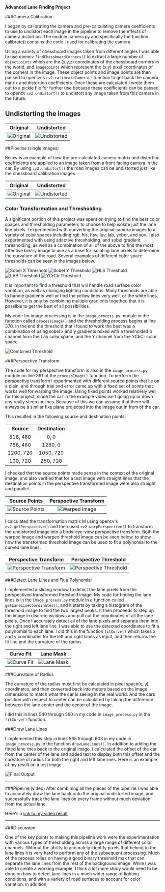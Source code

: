 **Advanced Lane Finding Project**

[//]: # (Image References)

[image1]: ./camera_cal/calibration1.jpg "Original"
[image2]: ./output_images/undistorted/calibration1.jpg "Undistorted"
[image3]: ./test_images/test1.jpg "Road Original"
[image4]: ./output_images/undistorted/test1.jpg "Road Undistorted"
[image5]: ./output_images/sobel_thresholds/sobel_x_threshold.png "Sobel X Threshold"
[image6]: ./output_images/sobel_thresholds/sobel_y_threshold.png "Sobel Y Threshold"
[image7]: ./output_images/hls_thresholds/hls_threshold.png "HLS S Channel Threshold"
[image8]: ./output_images/lab_thresholds/lab_threshold.png "LAB B Channel Threshold"
[image9]: ./output_images/ycrcb_thresholds/ycrcb_threshold.png "YCrCb Y Channel Threshold"
[image10]: ./output_images/combined_thresholds/combined_threshold.png "Combined Threshold"
[image11]: ./output_images/source_points.png "Source points"
[image12]: ./output_images/warped_image.png "Warp Example"
[image13]: ./output_images/perspective_transform.png "Perspective Transform"
[image14]: ./output_images/perspective_threshold.png "Perspective Threshold"
[image15]: ./output_images/curve_fit.png "Fit Visual"
[image16]: ./output_images/lane_mask.png "Lane Mask"
[image17]: ./output_images/final_result.png "Output"
[video1]: ./video/final.mp4 "Video"

###Camera Calibration

I began by calibrating the camera and pre-calculating camera coefficients to use to undistort each image in the pipeline to remove the effects of camera distortion. The module camera.py and specifically the function calibrate() contains the code I used for calibrating the camera. 

Using a variety of chessboard images taken from different angles I was able to use opencv `findChessboardCorners()` to extract a large number of `objectpoints` which are the (x,y,z) coordinates of the chessboard corners in the world, and `imagepoints` which represent the (x,y) pixel coordinates of the corners in the image. These object points and image points are then passed to opencv's `cv2.calibrateCamera()` function to get back the camera matrix and distortion coefficients. Once these are calculated I wrote them out to a pickle file for further use because these coefficients can be passed to opencv `cv2.undistort()` to undistort any image taken from this camera in the future. 

## Undistorting the images
| Original        | Undistorted     |
| :-------------: | :-------------: |
|![Original][image1] | ![Undistorted][image2]|

##Pipeline (single images)

Below is an example of how the pre-calculated camera matrix and distortion coefficients are applied to an image taken from a front facing camera in the car. By using `cv2.undistort()` the road images can be undistorted just like the chessboard calibration images.

| Original        | Undistorted     |
| :-------------: | :-------------: |
|![Original][image3] | ![Undistorted][image4]|

### Color Transformation and Thresholding

A significant portion of this project was spent on trying to find the best color spaces and thresholding parameters to choose to help isolate just the lane line pixels. I experimented with converting the original camera images to a variety of color spaces including rgb, hls, hsv, luv, lab, ycbcr, and yuv. I also experimented with using adaptive thresholding, and sobel gradient thresholding, as well as a combination of all of the above to find the most effective binary image to use as a base for isolating lane pixels to determine the curvature of the road. Several examples of different color space thresholds can be seen in the images below.

![Sobel X Threshold][image5]
![Sobel Y Threshold][image6]
![HLS Threshold][image7]
![LAB Threshold][image8]
![YCrCb Threshold][image9]

It is important to find a threshold that will handle road surface color variation, as well as changing lighting conditions. Many thresholds are able to handle gradients well or find the yellow lines very well, or the white lines. However, it is only by combining multiple gradients together, that it is possible to get the best of all possibilities. 

My code for image processing is in the `image_process.py` module in the function called `processImage()` and the thresholding process begins at line 370. In the end the threshold that I found to work the best was a combination of using sobel x and y gradients mixed with a thresholded b channel form the Lab color space, and the Y channel from the YCbCr color space.

![Combined Threshold][image10]

###Perspective Transform

The code for my perspective transform is also in the `image_process.py` module on line 391 of the `processImage()` function. To perform the perspective transform I experimented with different source points that lie on a plain, and through trial and error came up with a fixed set of points that works well for warping the image. Using fixed points worked relatively well for this project, since the car in the example video isn't going up or down any really steep inclines. Because of this we can assume that there will always be a similar fixe plane projected into the image out in from of the car.

This resulted in the following source and destination points:

| Source        | Destination   | 
|:-------------:|:-------------:| 
| 516, 460      | 0, 0          | 
| 756, 460      | 1280, 0       |
| 1200, 720     | 1050, 720     |
| 100, 720      | 250, 720      |

I checked that the source points made sense in the context of the original image, and also verified that for a test image with straight lines that the destination points in the perspective transformed image were also straight and parallel. 

| Source Points   | Perspective Transform   |
| :-------------: | :---------------------: |
|![Source Points][image11] | ![Warped Image][image12]|


I calculated the transformation matrix M using opencv's `cv2.getPerspective()` and then used `cv2.warpPerspective()` to transform the undistorted image into a birds-eye-view perspective transform. Both the warped image and warped threshold image can be seen below, to show how the transformed threshold image can be used to fit a polynomial to the curved lane lines.

| Perspective Transform  | Perspective Threshold   |
| :--------------------: | :---------------------: |
|![Perspective Transform][image13] | ![Perspective Threshold][image14]|


###Detect Lane Lines and Fit a Polynomial

I implemented a sliding window to detect the lane pixels from the perspectived transformed threshold image. My code for finding the lane lines is in the `image_process.py` module in a function called `getLaneLineCoordinates()`, and it starts by taking a histogram of the threshold image to find the two largest peaks. It then proceeds to step up the image in discrete windows and pull out the coordinates of all the lane pixels. Once I accurately detect all of the lane pixels and separate them into the right and left lane line, I was able to use the detected coordinates to fit a polynomial to each lane. I did this in the function `fitCurve()` which takes x and y coordinates for the left and right lanes as input, and then returns the fit line and the curvature of the radius. 

| Curve Fit            | Lane Mask            |
| :------------------: | :------------------: |
|![Curve Fit][image15] | ![Lane Mask][image16]|


###Curvature of Radius

The curvature of the radius must first be calculated in pixel space(x, y) coordinates, and then converted back into meters based on the image dimensions to match what the car is seeing in the real world. And the cars position with respect to center can be calculated by taking the difference between the lane center and the center of the image.

I did this in lines 540 through 560 in my code in `image_process.py` in the `fitCurve()` function.


###Draw Lane Lines

I implemented this step in lines 565 through 603 in my code in `image_process.py` in the function `drawLaneLines()`.  In addition to adding the fitted lane lines back to the original image, I calculated the offset of the car from the center of the lane and added text to display both this offset and the curvature of radius for both the right and left lane lines. Here is an example of my result on a test image:

![Final Output][image17]

---

###Pipeline (video)
After combining all the pieces of the pipeline I was able to accurately draw the lane back onto the original undistorted image, and successfully track the lane lines on every frame without much deviation from the actual lane.

Here's a [link to my video result](./video/final.mp4)

---

###Discussion

One of the key points to making this pipeline work were the experimentation with various types of thresholding across a large range of different color channels. Without the ability to accurately identify pixels that belong to the lane lines it is very hard to perform any of the subsequent processing. Much of the process relies on having a good binary threshold max that can separate the lane lines from the rest of the background image. While I was able to create a working example, I think a lot more study would need to be done on how to detect lane lines in a much wider range of lighting conditions, and with a variety of road surfaces to account for color variation. In addition, 

